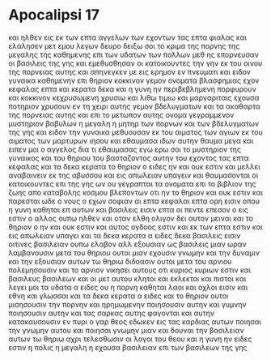 # Apocalipsi 17
και ηλθεν εις εκ των επτα αγγελων των εχοντων τας επτα φιαλας και ελαλησεν μετ εμου λεγων δευρο δειξω σοι το κριμα της πορνης της μεγαλης της καθημενης επι των υδατων των πολλων
μεθ ης επορνευσαν οι βασιλεις της γης και εμεθυσθησαν οι κατοικουντες την γην εκ του οινου της πορνειας αυτης
και απηνεγκεν με εις ερημον εν πνευματι και ειδον γυναικα καθημενην επι θηριον κοκκινον γεμον ονοματα βλασφημιας εχον κεφαλας επτα και κερατα δεκα 
και η γυνη ην περιβεβλημενη πορφυρουν και κοκκινον κεχρυσωμενη χρυσιω και λιθω τιμιω και μαργαριταις εχουσα ποτηριον χρυσουν εν τη χειρι αυτης γεμον βδελυγματων και τα ακαθαρτα της πορνειας αυτης
και επι το μετωπον αυτης ονομα γεγραμμενον μυστηριον βαβυλων η μεγαλη η μητηρ των πορνων και των βδελυγματων της γης
και ειδον την γυναικα μεθυουσαν εκ του αιματος των αγιων εκ του αιματος των μαρτυρων ιησου και εθαυμασα ιδων αυτην θαυμα μεγα
και ειπεν μοι ο αγγελος δια τι εθαυμασας εγω ερω σοι το μυστηριον της γυναικος και του θηριου του βασταζοντος αυτην του εχοντος τας επτα κεφαλας και τα δεκα κερατα
το θηριον ο ειδες ην και ουκ εστιν και μελλει αναβαινειν εκ της αβυσσου και εις απωλειαν υπαγειν και θαυμασονται οι κατοικουντες επι της γης ων ου γεγραπται τα ονοματα επι το βιβλιον της ζωης απο καταβολης κοσμου βλεποντων οτι ην το θηριον και ουκ εστιν και παρεσται
ωδε ο νους ο εχων σοφιαν αι επτα κεφαλαι επτα ορη εισιν οπου η γυνη καθηται επ αυτων
και βασιλεις εισιν επτα οι πεντε επεσον ο εις εστιν ο αλλος ουπω ηλθεν και οταν ελθη ολιγον δει αυτον μειναι
και το θηριον ο ην και ουκ εστιν και αυτος ογδοος εστιν και εκ των επτα εστιν και εις απωλειαν υπαγει
και τα δεκα κερατα α ειδες δεκα βασιλεις εισιν οιτινες βασιλειαν ουπω ελαβον αλλ εξουσιαν ως βασιλεις μιαν ωραν λαμβανουσιν μετα του θηριου 
ουτοι μιαν εχουσιν γνωμην και την δυναμιν και την εξουσιαν αυτων τω θηριω διδοασιν
ουτοι μετα του αρνιου πολεμησουσιν και το αρνιον νικησει αυτους οτι κυριος κυριων εστιν και βασιλευς βασιλεων και οι μετ αυτου κλητοι και εκλεκτοι και πιστοι
και λεγει μοι τα υδατα α ειδες ου η πορνη καθηται λαοι και οχλοι εισιν και εθνη και γλωσσαι
και τα δεκα κερατα α ειδες και το θηριον ουτοι μισησουσιν την πορνην και ηρημωμενην ποιησουσιν αυτην και γυμνην ποιησουσιν αυτην και τας σαρκας αυτης φαγονται και αυτην κατακαυσουσιν εν πυρι
ο γαρ θεος εδωκεν εις τας καρδιας αυτων ποιησαι την γνωμην αυτου και ποιησαι γνωμην μιαν και δουναι την βασιλειαν αυτων τω θηριω αχρι τελεσθωσιν οι λογοι του θεου
και η γυνη ην ειδες εστιν η πολις η μεγαλη η εχουσα βασιλειαν επι των βασιλεων της γης
